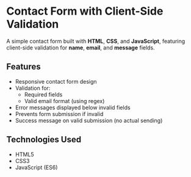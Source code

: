 # Contact Form with Client-Side Validation

A simple contact form built with **HTML**, **CSS**, and **JavaScript**, featuring client-side validation for **name**, **email**, and **message** fields.

## Features
- Responsive contact form design
- Validation for:
  - Required fields
  - Valid email format (using regex)
- Error messages displayed below invalid fields
- Prevents form submission if invalid
- Success message on valid submission (no actual sending)

## Technologies Used
- HTML5
- CSS3
- JavaScript (ES6)
